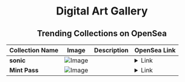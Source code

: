 <div align="center">

# Digital Art Gallery

## Trending Collections on OpenSea

| Collection Name                       | Image                                                                                     | Description                       | OpenSea Link                                                                                          |
|---------------------------------------|-------------------------------------------------------------------------------------------|-----------------------------------|--------------------------------------------------------------------------------------------------------|
| **sonic** | ![Image](https://i.seadn.io/s/raw/files/35344f2eb5ad7762064f15d1ba7c73a2.jpg?w=500&auto=format?w=200&auto=format) |  | <details><summary>Link</summary>[sonic](https://opensea.io/collection/sonic-94)</details> |
| **Mint Pass** | ![Image](https://i.seadn.io/s/raw/files/741f97f57baca3e24c63f2027ea929f1.jpg?w=500&auto=format?w=200&auto=format) |  | <details><summary>Link</summary>[Mint Pass](https://opensea.io/collection/mint-pass-15)</details> |

</div>